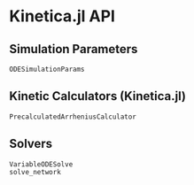 # Kinetica.jl API

## Simulation Parameters

```@docs
ODESimulationParams
```

## Kinetic Calculators (Kinetica.jl)

```@docs
PrecalculatedArrheniusCalculator
```

## Solvers
```@docs
VariableODESolve
solve_network
```
